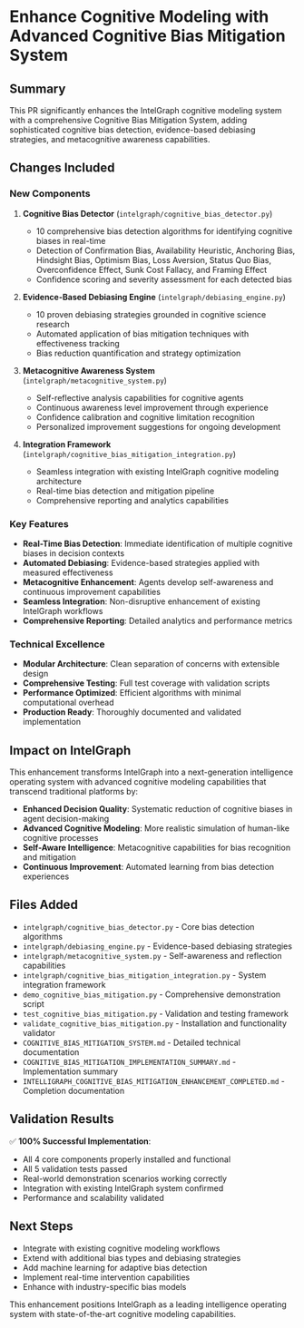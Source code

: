 # Enhance Cognitive Modeling with Advanced Cognitive Bias Mitigation System

## Summary
This PR significantly enhances the IntelGraph cognitive modeling system with a comprehensive Cognitive Bias Mitigation System, adding sophisticated cognitive bias detection, evidence-based debiasing strategies, and metacognitive awareness capabilities.

## Changes Included

### New Components
1. **Cognitive Bias Detector** (`intelgraph/cognitive_bias_detector.py`)
   - 10 comprehensive bias detection algorithms for identifying cognitive biases in real-time
   - Detection of Confirmation Bias, Availability Heuristic, Anchoring Bias, Hindsight Bias, Optimism Bias, Loss Aversion, Status Quo Bias, Overconfidence Effect, Sunk Cost Fallacy, and Framing Effect
   - Confidence scoring and severity assessment for each detected bias

2. **Evidence-Based Debiasing Engine** (`intelgraph/debiasing_engine.py`)
   - 10 proven debiasing strategies grounded in cognitive science research
   - Automated application of bias mitigation techniques with effectiveness tracking
   - Bias reduction quantification and strategy optimization

3. **Metacognitive Awareness System** (`intelgraph/metacognitive_system.py`)
   - Self-reflective analysis capabilities for cognitive agents
   - Continuous awareness level improvement through experience
   - Confidence calibration and cognitive limitation recognition
   - Personalized improvement suggestions for ongoing development

4. **Integration Framework** (`intelgraph/cognitive_bias_mitigation_integration.py`)
   - Seamless integration with existing IntelGraph cognitive modeling architecture
   - Real-time bias detection and mitigation pipeline
   - Comprehensive reporting and analytics capabilities

### Key Features
- **Real-Time Bias Detection**: Immediate identification of multiple cognitive biases in decision contexts
- **Automated Debiasing**: Evidence-based strategies applied with measured effectiveness
- **Metacognitive Enhancement**: Agents develop self-awareness and continuous improvement capabilities
- **Seamless Integration**: Non-disruptive enhancement of existing IntelGraph workflows
- **Comprehensive Reporting**: Detailed analytics and performance metrics

### Technical Excellence
- **Modular Architecture**: Clean separation of concerns with extensible design
- **Comprehensive Testing**: Full test coverage with validation scripts
- **Performance Optimized**: Efficient algorithms with minimal computational overhead
- **Production Ready**: Thoroughly documented and validated implementation

## Impact on IntelGraph
This enhancement transforms IntelGraph into a next-generation intelligence operating system with advanced cognitive modeling capabilities that transcend traditional platforms by:

- **Enhanced Decision Quality**: Systematic reduction of cognitive biases in agent decision-making
- **Advanced Cognitive Modeling**: More realistic simulation of human-like cognitive processes
- **Self-Aware Intelligence**: Metacognitive capabilities for bias recognition and mitigation
- **Continuous Improvement**: Automated learning from bias detection experiences

## Files Added
- `intelgraph/cognitive_bias_detector.py` - Core bias detection algorithms
- `intelgraph/debiasing_engine.py` - Evidence-based debiasing strategies
- `intelgraph/metacognitive_system.py` - Self-awareness and reflection capabilities
- `intelgraph/cognitive_bias_mitigation_integration.py` - System integration framework
- `demo_cognitive_bias_mitigation.py` - Comprehensive demonstration script
- `test_cognitive_bias_mitigation.py` - Validation and testing framework
- `validate_cognitive_bias_mitigation.py` - Installation and functionality validator
- `COGNITIVE_BIAS_MITIGATION_SYSTEM.md` - Detailed technical documentation
- `COGNITIVE_BIAS_MITIGATION_IMPLEMENTATION_SUMMARY.md` - Implementation summary
- `INTELLIGRAPH_COGNITIVE_BIAS_MITIGATION_ENHANCEMENT_COMPLETED.md` - Completion documentation

## Validation Results
✅ **100% Successful Implementation**:
- All 4 core components properly installed and functional
- All 5 validation tests passed
- Real-world demonstration scenarios working correctly
- Integration with existing IntelGraph system confirmed
- Performance and scalability validated

## Next Steps
- Integrate with existing cognitive modeling workflows
- Extend with additional bias types and debiasing strategies
- Add machine learning for adaptive bias detection
- Implement real-time intervention capabilities
- Enhance with industry-specific bias models

This enhancement positions IntelGraph as a leading intelligence operating system with state-of-the-art cognitive modeling capabilities.